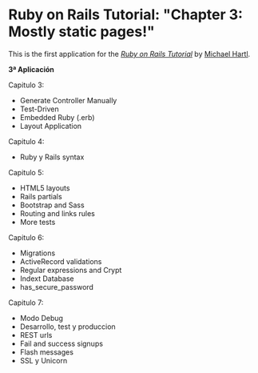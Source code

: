 # Ruby on Rails Tutorial: "Chapter 3: Mostly static pages!"

This is the first application for the
[*Ruby on Rails Tutorial*](http://www.railstutorial.org/)
by [Michael Hartl](http://www.michaelhartl.com/).

**3ª Aplicación**

Capitulo 3:

* Generate Controller Manually
* Test-Driven
* Embedded Ruby (.erb)
* Layout Application

Capitulo 4:

* Ruby y Rails syntax

Capitulo 5:

* HTML5 layouts
* Rails partials
* Bootstrap and Sass
* Routing and links rules
* More tests

Capitulo 6:

* Migrations
* ActiveRecord validations
* Regular expressions and Crypt
* Indext Database
* has_secure_password

Capitulo 7:

* Modo Debug
* Desarrollo, test y produccion
* REST urls
* Fail and success signups
* Flash messages
* SSL y Unicorn